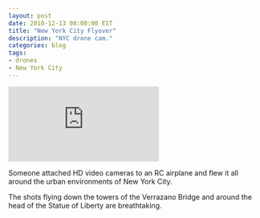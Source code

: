 ```yaml
---
layout: post
date: 2010-12-13 08:00:00 EST
title: "New York City Flyover"
description: "NYC drone cam."
categories: blog
tags:
- drones
- New York City
---
```


<div class="embed">
<iframe src="http://www.youtube.com/embed/M9cSxEqKQ78?rel=0" frameborder="0">NYC Drone Flight</iframe>
</div>

Someone attached HD video cameras to an RC airplane and flew it all around the urban environments of New York City.

The shots flying down the towers of the Verrazano Bridge and around the head of the Statue of Liberty are breathtaking.
